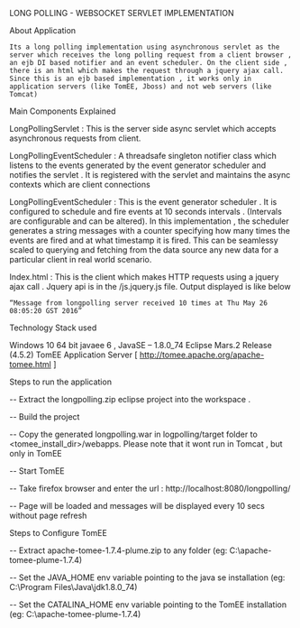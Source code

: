 
LONG POLLING - WEBSOCKET SERVLET IMPLEMENTATION
 	
 About Application

	Its a long polling implementation using asynchronous servlet as the server which receives the long polling request from a client browser , an ejb DI based notifier and an event scheduler. On the client side , there is an html which makes the request through a jquery ajax call. Since this is an ejb based implementation , it works only in application servers (like TomEE, Jboss) and not web servers (like Tomcat)

Main Components Explained

LongPollingServlet : This is the server side async servlet which accepts asynchronous requests from client.

LongPollingEventScheduler : A threadsafe singleton notifier class which listens to the events generated by the event generator scheduler and notifies the servlet . It is registered with the servlet and maintains the async contexts which are client connections

LongPollingEventScheduler : This is the event generator scheduler . It is configured to schedule and fire events at 10 seconds intervals . (Intervals are configurable and can be altered). In this implementation , the scheduler generates a string messages with a counter specifying how many times the events are fired and at what timestamp it is fired. This can be seamlessy scaled to querying and fetching from the data source any new data for a particular client in real world scenario.
 
 Index.html : This is the client which makes HTTP requests using a jquery ajax call . Jquery api is in the /js.jquery.js file. Output displayed is like below

	“Message from longpolling server received 10 times at Thu May 26 08:05:20 GST 2016” 

Technology Stack used

Windows 10 64 bit
javaee 6 , JavaSE – 1.8.0_74 
Eclipse Mars.2 Release (4.5.2)
TomEE Application Server [ http://tomee.apache.org/apache-tomee.html ]

Steps to run the application

 -- Extract the longpolling.zip eclipse project into the workspace .

 -- Build the project

 -- Copy the generated longpolling.war in logpolling/target folder to <tomee_install_dir>/webapps. Please note that it wont run in Tomcat , but only in TomEE

 -- Start TomEE 

 -- Take firefox browser and enter the url : http://localhost:8080/longpolling/

 -- Page will be loaded and messages will be displayed every 10 secs without page refresh

Steps to Configure TomEE

 -- Extract apache-tomee-1.7.4-plume.zip to any folder (eg: C:\apache-tomee-plume-1.7.4)

 -- Set the JAVA_HOME env variable pointing to the java se installation (eg: C:\Program Files\Java\jdk1.8.0_74)

 -- Set the CATALINA_HOME env variable pointing to the TomEE installation (eg: C:\apache-tomee-plume-1.7.4)
